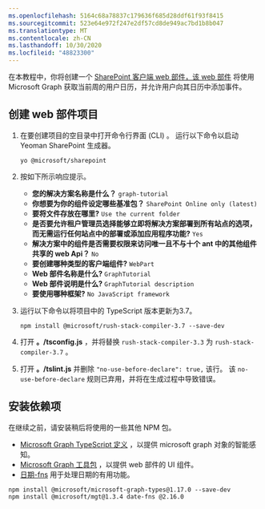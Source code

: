 ```yaml
---
ms.openlocfilehash: 5164c68a78837c179636f685d28ddf61f93f8415
ms.sourcegitcommit: 523e64e972f247e2df57cd8de949ac7bd1b8b047
ms.translationtype: MT
ms.contentlocale: zh-CN
ms.lasthandoff: 10/30/2020
ms.locfileid: "48823300"
---
```

<!-- markdownlint-disable MD002 MD041 -->

在本教程中，你将创建一个 [SharePoint 客户端 web 部件，该 web 部件](https://docs.microsoft.com/sharepoint/dev/spfx/web-parts/overview-client-side-web-parts) 将使用 Microsoft Graph 获取当前周的用户日历，并允许用户向其日历中添加事件。

## <a name="create-a-web-part-project"></a>创建 web 部件项目

1. 在要创建项目的空目录中打开命令行界面 (CLI) 。 运行以下命令以启动 Yeoman SharePoint 生成器。

    ```Shell
    yo @microsoft/sharepoint
    ```

1. 按如下所示响应提示。

    - **您的解决方案名称是什么？** `graph-tutorial`
    - **你想要为你的组件设定哪些基准包？** `SharePoint Online only (latest)`
    - **要将文件存放在哪里?** `Use the current folder`
    - **是否要允许租户管理员选择能够立即将解决方案部署到所有站点的选项，而无需运行任何站点中的部署或添加应用程序功能?** `Yes`
    - **解决方案中的组件是否需要权限来访问唯一且不与十个 ant 中的其他组件共享的 web Api？** `No`
    - **要创建哪种类型的客户端组件?** `WebPart`
    - **Web 部件名称是什么?** `GraphTutorial`
    - **Web 部件说明是什么?** `GraphTutorial description`
    - **要使用哪种框架?** `No JavaScript framework`

1. 运行以下命令以将项目中的 TypeScript 版本更新为3.7。

    ```Shell
    npm install @microsoft/rush-stack-compiler-3.7 --save-dev
    ```

1. 打开 **。/tsconfig.js** ，并将替换 `rush-stack-compiler-3.3` 为 `rush-stack-compiler-3.7` 。

1. 打开 **。/tslint.js** 并删除 `"no-use-before-declare": true,` 该行。 该 `no-use-before-declare` 规则已弃用，并将在生成过程中导致错误。

## <a name="install-dependencies"></a>安装依赖项

在继续之前，请安装稍后将使用的一些其他 NPM 包。

- [Microsoft Graph TypeScript 定义](https://github.com/microsoftgraph/msgraph-typescript-typings) ，以提供 microsoft graph 对象的智能感知。
- [Microsoft Graph 工具包](https://docs.microsoft.com/graph/toolkit/overview) ，以提供 web 部件的 UI 组件。
- [日期-fns](https://date-fns.org/) 用于处理日期的有用功能。

```Shell
npm install @microsoft/microsoft-graph-types@1.17.0 --save-dev
npm install @microsoft/mgt@1.3.4 date-fns @2.16.0
```
